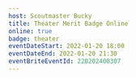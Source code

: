 ```yaml
---
host: Scoutmaster Bucky
title: Theater Merit Badge Online
online: true
badge: theater
eventDateStart: 2022-01-20 18:00
eventDateEnd: 2022-01-20 21:30
eventBriteEventId: 220202400307
---
```

